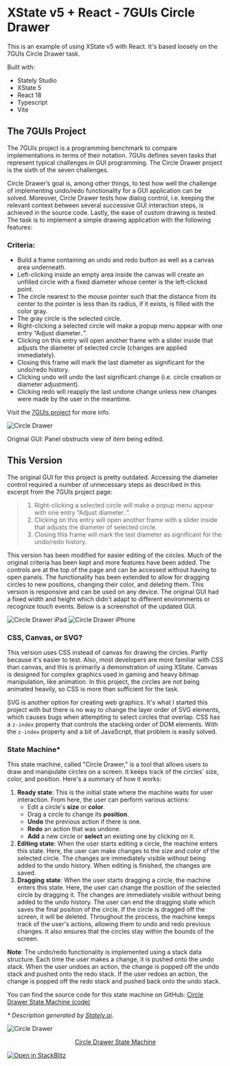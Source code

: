 # XState v5 + React - 7GUIs Circle Drawer

This is an example of using XState v5 with React. It's based loosely on the 7GUIs Circle Drawer task.

Built with:

- Stately Studio
- XState 5
- React 18
- Typescript
- Vite

## The 7GUIs Project

The 7GUIs project is a programming benchmark to compare implementations in terms of their notation. 7GUIs defines seven tasks that represent typical challenges in GUI programming. The Circle Drawer project is the sixth of the seven challenges.

Circle Drawer’s goal is, among other things, to test how well the challenge of implementing undo/redo functionality for a GUI application can be solved. Moreover, Circle Drawer tests how dialog control, i.e. keeping the relevant context between several successive GUI interaction steps, is achieved in the source code. Lastly, the ease of custom drawing is tested. The task is to implement a simple drawing application with the following features:

### Criteria:

- Build a frame containing an undo and redo button as well as a canvas area underneath.
- Left-clicking inside an empty area inside the canvas will create an unfilled circle with a fixed diameter whose center is the left-clicked point.
- The circle nearest to the mouse pointer such that the distance from its center to the pointer is less than its radius, if it exists, is filled with the color gray.
- The gray circle is the selected circle.
- Right-clicking a selected circle will make a popup menu appear with one entry “Adjust diameter..”.
- Clicking on this entry will open another frame with a slider inside that adjusts the diameter of selected circle (changes are applied immediately).
- Closing this frame will mark the last diameter as significant for the undo/redo history.
- Clicking undo will undo the last significant change (i.e. circle creation or diameter adjustment).
- Clicking redo will reapply the last undone change unless new changes were made by the user in the meantime.

Visit the [7GUIs project](https://eugenkiss.github.io/7guis/tasks#circle "Circle Drawer") for more info.

<img src="public/original-circle-drawer.png" alt="Circle Drawer" />

Original GUI: Panel obstructs view of item being edited.

## This Version

The original GUI for this project is pretty outdated. Accessing the diameter control required a number of unnecessary steps as described in this excerpt from the 7GUIs project page:

> 1. Right-clicking a selected circle will make a popup menu appear with one entry “Adjust diameter..”.
> 2. Clicking on this entry will open another frame with a slider inside that adjusts the diameter of selected circle.
> 3. Closing this frame will mark the last diameter as significant for the undo/redo history.

This version has been modified for easier editing of the circles. Much of the original criteria has been kept and more features have been added. The controls are at the top of the page and can be accessed without having to open panels. The functionality has been extended to allow for dragging circles to new positions, changing their color, and deleting them. This version is responsive and can be used on any device. The original GUI had a fixed width and height which didn't adapt to different environments or recognize touch events. Below is a screenshot of the updated GUI.

<img src="public/circle-drawer.png" alt="Circle Drawer iPad" />

<img src="public/circle-drawer-iphone.png" alt="Circle Drawer iPhone" />

### CSS, Canvas, or SVG?

This version uses CSS instead of canvas for drawing the circles. Partly because it's easier to test. Also, most developers are more familiar with CSS than canvas, and this is primarily a demonstration of using XState. Canvas is designed for complex graphics used in gaming and heavy bitmap manipulation, like animation. In this project, the circles are not being animated heavily, so CSS is more than sufficient for the task.

SVG is another option for creating web graphics. It's what I started this project with but there is no way to change the layer order of SVG elements, which causes bugs when attempting to select circles that overlap. CSS has a `z-index` property that controls the stacking order of DOM elements. With the `z-index` property and a bit of JavaScript, that problem is easily solved.

### State Machine\*

This state machine, called "Circle Drawer," is a tool that allows users to draw and manipulate circles on a screen. It keeps track of the circles' size, color, and position. Here's a summary of how it works:

1. **Ready state**: This is the initial state where the machine waits for user interaction. From here, the user can perform various actions:
   - Edit a circle's **size** or **color**.
   - Drag a circle to change its **position**.
   - **Undo** the previous action if there is one.
   - **Redo** an action that was undone.
   - **Add** a new circle or **select** an existing one by clicking on it.
2. **Editing state**: When the user starts editing a circle, the machine enters this state. Here, the user can make changes to the size and color of the selected circle. The changes are immediately visible without being added to the undo history. When editing is finished, the changes are saved.
3. **Dragging state**: When the user starts dragging a circle, the machine enters this state. Here, the user can change the position of the selected circle by dragging it. The changes are immediately visible without being added to the undo history. The user can end the dragging state which saves the final position of the circle. If the circle is dragged off the screen, it will be deleted. Throughout the process, the machine keeps track of the user's actions, allowing them to undo and redo previous changes. It also ensures that the circles stay within the bounds of the screen.

**Note**: The undo/redo functionality is implemented using a stack data structure. Each time the user makes a change, it is pushed onto the undo stack. When the user undoes an action, the change is popped off the undo stack and pushed onto the redo stack. If the user redoes an action, the change is popped off the redo stack and pushed back onto the undo stack.

You can find the source code for this state machine on GitHub: [Circle Drawer State Machine (code)](https://github.com/stevebarakat/circle-drawer/blob/main/src/machine.ts)

_\* Description generated by [Stately.ai](https://stately.ai/ "Circle Drawer")_.

<img src="public/machine.jpg" alt="Circle Drawer" />
<p align="center">
    <a href="https://stately.ai/registry/editor/35199c04-6caf-4633-a21d-2550be97dcc9?machineId=03feb021-417f-4128-a3ff-9727d495e3e4">Circle Drawer State Machine</a>
</p>

[![Open in StackBlitz](https://developer.stackblitz.com/img/open_in_stackblitz.svg)](https://stackblitz.com/github.com/stevebarakat/circle-drawer)
